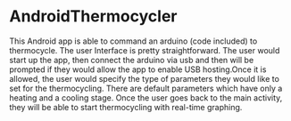 # AndroidThermocycler
This Android app is able to command an arduino (code included) to thermocycle. The user Interface is pretty straightforward. 
The user would start up the app, then connect the arduino via usb and then will be prompted if they would allow the app to enable USB
hosting.Once it is allowed, the user would specify the type of parameters they would like to set for the thermocycling. There are 
default parameters which have only a heating and a cooling stage. Once the user goes back to the main activity, they will be able to start
thermocycling with real-time graphing.
